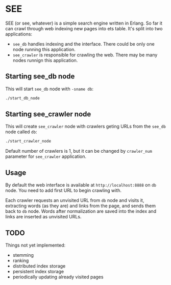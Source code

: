 # SEE

SEE (or see, whatever) is a simple search engine written in Erlang. So
far it can crawl through web indexing new pages into ets table. It's split
into two applications:

* `see_db` handles indexing and the interface. There could be only one node running this application.
* `see_crawler` is responsible for crawling the web. There may be many nodes runnign this application.

## Starting see_db node

This will start `see_db` node with `-sname db`:

```bash
./start_db_node
```

## Starting see_crawler node

This will create `see_crawler` node with crawlers geting URLs from the `see_db` node called `db`:

```bash
./start_crawler_node
```

Default number of crawlers is 1, but it can be changed by `crawler_num` parameter for `see_crawler` application.

## Usage

By default the web interface is available at `http://localhost:8888` on `db` node. You need to add first
URL to begin crawling with.

Each crawler requests an unvisited URL from `db` node and visits it, extracting words (as they are) and links from the page,
and sends them back to `db` node. Words after normalization are saved into the index and links are inserted as
unvisited URLs.

## TODO

Things not yet implemented:
* stemming
* ranking
* distributed index storage
* persistent index storage
* periodically updating already visited pages
